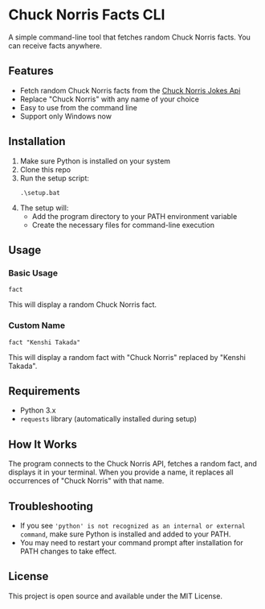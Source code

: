 # Chuck Norris Facts CLI

A simple command-line tool that fetches random Chuck Norris facts.
You can receive facts anywhere.

## Features

- Fetch random Chuck Norris facts from the [Chuck Norris Jokes Api](https://api.chucknorris.io/)
- Replace "Chuck Norris" with any name of your choice
- Easy to use from the command line
- Support only Windows now

## Installation

1. Make sure Python is installed on your system
2. Clone this repo
3. Run the setup script:
    ```
    .\setup.bat
    ```
4. The setup will:
    - Add the program directory to your PATH environment variable
    - Create the necessary files for command-line execution

## Usage

### Basic Usage
```
fact
```

This will display a random Chuck Norris fact.

### Custom Name
```
fact "Kenshi Takada"
```

This will display a random fact with "Chuck Norris" replaced by "Kenshi Takada".

## Requirements

- Python 3.x
- `requests` library (automatically installed during setup)

## How It Works

The program connects to the Chuck Norris API, fetches a random fact, and displays it in your terminal. When you provide a name, it replaces all occurrences of "Chuck Norris" with that name.

## Troubleshooting

- If you see `'python' is not recognized as an internal or external command`, make sure Python is installed and added to your PATH.
- You may need to restart your command prompt after installation for PATH changes to take effect.

## License

This project is open source and available under the MIT License.
